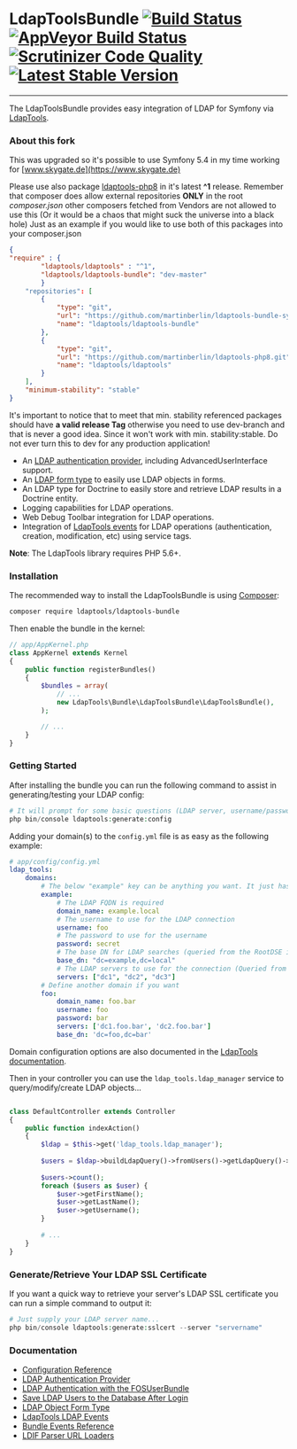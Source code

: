# LdapToolsBundle [![Build Status](https://travis-ci.org/ldaptools/ldaptools-bundle.svg)](https://travis-ci.org/ldaptools/ldaptools-bundle) [![AppVeyor Build Status](https://ci.appveyor.com/api/projects/status/github/ldaptools/ldaptools-bundle?branch=master&svg=true)](https://ci.appveyor.com/project/ChadSikorra/ldaptools-bundle-td18j) [![Scrutinizer Code Quality](https://scrutinizer-ci.com/g/ldaptools/ldaptools-bundle/badges/quality-score.png?b=master)](https://scrutinizer-ci.com/g/ldaptools/ldaptools-bundle/?branch=master) [![Latest Stable Version](https://poser.pugx.org/ldaptools/ldaptools-bundle/v/stable.svg)](https://packagist.org/packages/ldaptools/ldaptools-bundle)
-----------

The LdapToolsBundle provides easy integration of LDAP for Symfony via [LdapTools](https://github.com/ldaptools/ldaptools).

### About this fork

This was upgraded so it's possible to use Symfony 5.4 in my time working for [www.skygate.de](https://www.skygate.de)

Please use also package [ldaptools-php8](https://github.com/martinberlin/ldaptools-php8) in it's latest **^1** release.
Remember that composer does allow external repositories **ONLY** in the root *composer.json* other composers fetched from Vendors are not allowed to use this (Or it would be a chaos that might suck the universe into a black hole)
Just as an example if you would like to use both of this packages into your composer.json

```json
{
"require" : {
        "ldaptools/ldaptools" : "^1",
        "ldaptools/ldaptools-bundle": "dev-master"
        }
    "repositories": [
        {
            "type": "git",
            "url": "https://github.com/martinberlin/ldaptools-bundle-symfony-5.git",
            "name": "ldaptools/ldaptools-bundle"
        },
        {
            "type": "git",
            "url": "https://github.com/martinberlin/ldaptools-php8.git",
            "name": "ldaptools/ldaptools"
        }
    ],
    "minimum-stability": "stable"
}
```

It's important to notice that to meet that min. stability referenced packages should have **a valid release Tag** otherwise you need to use dev-branch and that is never a good idea. Since it won't work with min. stability:stable. Do not ever turn this to dev for any production application!

* An [LDAP authentication provider](/Resources/doc/LDAP-Authentication-Provider.md), including AdvancedUserInterface support.
* An [LDAP form type](/Resources/doc/LDAP-Object-Form-Type.md) to easily use LDAP objects in forms.
* An LDAP type for Doctrine to easily store and retrieve LDAP results in a Doctrine entity.
* Logging capabilities for LDAP operations.
* Web Debug Toolbar integration for LDAP operations.
* Integration of [LdapTools events](/Resources/doc/LDAP-Events.md) for LDAP operations (authentication, creation, modification, etc) using service tags.

**Note**: The LdapTools library requires PHP 5.6+.

### Installation

The recommended way to install the LdapToolsBundle is using [Composer](http://getcomposer.org/download/):

```bash
composer require ldaptools/ldaptools-bundle
```

Then enable the bundle in the kernel:

```php
// app/AppKernel.php
class AppKernel extends Kernel
{
    public function registerBundles()
    {
        $bundles = array(
            // ...
            new LdapTools\Bundle\LdapToolsBundle\LdapToolsBundle(),
        );

        // ...
    }
}
```

### Getting Started

After installing the bundle you can run the following command to assist in generating/testing your LDAP config:

```php
# It will prompt for some basic questions (LDAP server, username/password to use, etc)
php bin/console ldaptools:generate:config
```

Adding your domain(s) to the `config.yml` file is as easy as the following example: 

```yaml
# app/config/config.yml
ldap_tools:
    domains:
        # The below "example" key can be anything you want. It just has to be a unique name for the YML config.
        example:
            # The LDAP FQDN is required
            domain_name: example.local
            # The username to use for the LDAP connection
            username: foo
            # The password to use for the username
            password: secret
            # The base DN for LDAP searches (queried from the RootDSE if not provided)
            base_dn: "dc=example,dc=local"
            # The LDAP servers to use for the connection (Queried from DNS if not provided)
            servers: ["dc1", "dc2", "dc3"]
        # Define another domain if you want
        foo:
            domain_name: foo.bar
            username: foo
            password: bar
            servers: ['dc1.foo.bar', 'dc2.foo.bar']
            base_dn: 'dc=foo,dc=bar'
```

Domain configuration options are also documented in the [LdapTools documentation](https://github.com/ldaptools/ldaptools/blob/master/docs/en/reference/Main-Configuration.md#domain-section).

Then in your controller you can use the `ldap_tools.ldap_manager` service to query/modify/create LDAP objects...

```php

class DefaultController extends Controller
{
    public function indexAction()
    {
        $ldap = $this->get('ldap_tools.ldap_manager');
        
        $users = $ldap->buildLdapQuery()->fromUsers()->getLdapQuery()->getResult();
        
        $users->count();
        foreach ($users as $user) {
            $user->getFirstName();
            $user->getLastName();
            $user->getUsername();
        }
        
        # ...
    }
}
```

### Generate/Retrieve Your LDAP SSL Certificate

If you want a quick way to retrieve your server's LDAP SSL certificate you can run a simple command to output it:

```php
# Just supply your LDAP server name...
php bin/console ldaptools:generate:sslcert --server "servername"
```

### Documentation

* [Configuration Reference](/Resources/doc/Configuration-Reference.md)
* [LDAP Authentication Provider](/Resources/doc/LDAP-Authentication-Provider.md)
* [LDAP Authentication with the FOSUserBundle](/Resources/doc/LDAP-Authentication-With-The-FOSUserBundle.md)
* [Save LDAP Users to the Database After Login](/Resources/doc/Save-LDAP-Users-to-the-Database-After-Login.md)
* [LDAP Object Form Type](/Resources/doc/LDAP-Object-Form-Type.md)
* [LdapTools LDAP Events](/Resources/doc/LDAP-Events.md)
* [Bundle Events Reference](/Resources/doc/Bundle-Event-Reference.md)
* [LDIF Parser URL Loaders](/Resources/doc/LDIF-Parser-URL-Loaders.md)

